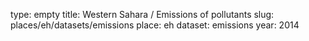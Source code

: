 type: empty
title: Western Sahara / Emissions of pollutants
slug: places/eh/datasets/emissions
place: eh
dataset: emissions
year: 2014
